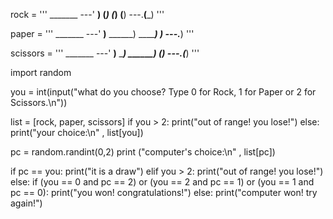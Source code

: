 rock = '''
    _______
---'   ____)
      (_____)
      (_____)
      (____)
---.__(___)
'''

paper = '''
    _______
---'   ____)____
          ______)
          _______)
         _______)
---.__________)
'''

scissors = '''
    _______
---'   ____)____
          ______)
       __________)
      (____)
---.__(___)
'''

import random

you = int(input("what do you choose? Type 0 for Rock, 1 for Paper or 2 for Scissors.\n"))

list = [rock, paper, scissors]
if you > 2:
   print("out of range! you lose!")
else:    
   print("your choice:\n" , list[you])


   pc = random.randint(0,2)
   print ("computer's choice:\n" , list[pc])

   if pc == you:
      print("it is a draw")
   elif you > 2:
      print("out of range! you lose!") 
   else:
      if (you == 0 and pc == 2) or (you == 2 and pc 
      == 1) or (you == 1 and pc == 0):
         print("you won! congratulations!") 
      else:
         print("computer won! try again!") 


